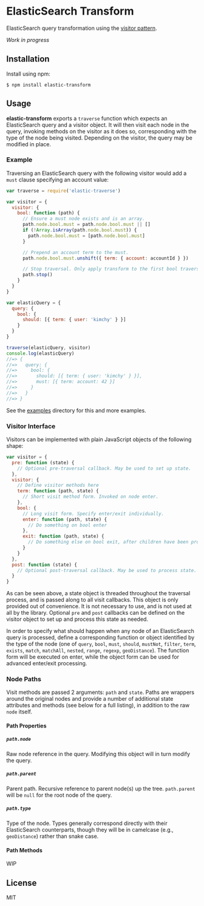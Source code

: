 # ElasticSearch Transform

ElasticSearch query transformation using the [visitor pattern][].

_Work in progress_

## Installation

Install using npm:

    $ npm install elastic-transform

## Usage

__elastic-transform__ exports a `traverse` function which expects an
ElasticSearch query and a visitor object. It will then visit each node in the
query, invoking methods on the visitor as it does so, corresponding with the
type of the node being visited. Depending on the visitor, the query may be
modified in place.

### Example

Traversing an ElasticSearch query with the following visitor would add a `must`
clause specifying an account value:

```js
var traverse = require('elastic-traverse')

var visitor = {
  visitor: {
    bool: function (path) {
      // Ensure a must node exists and is an array.
      path.node.bool.must = path.node.bool.must || []
      if (!Array.isArray(path.node.bool.must)) {
        path.node.bool.must = [path.node.bool.must]
      }

      // Prepend an account term to the must.
      path.node.bool.must.unshift({ term: { account: accountId } })

      // Stop traversal. Only apply transform to the first bool traversed.
      path.stop()
    }
  }
}

var elasticQuery = {
  query: {
    bool: {
      should: [{ term: { user: 'kimchy' } }]
    }
  }
}

traverse(elasticQuery, visitor)
console.log(elasticQuery)
//=> {
//=>   query: {
//=>     bool: {
//=>       should: [{ term: { user: 'kimchy' } }],
//=>       must: [{ term: account: 42 }]
//=>     }
//=>   }
//=> }
```

See the [examples](examples/) directory for this and more examples.

### Visitor Interface

Visitors can be implemented with plain JavaScript objects of the following
shape:

```js
var visitor = {
  pre: function (state) {
    // Optional pre-traversal callback. May be used to set up state.
  },
  visitor: {
    // Define visitor methods here
    term: function (path, state) {
      // Short visit method form. Invoked on node enter.
    },
    bool: {
      // Long visit form. Specify enter/exit individually.
      enter: function (path, state) {
        // Do something on bool enter
      },
      exit: function (path, state) {
        // Do something else on bool exit, after children have been processed.
      }
    }
  },
  post: function (state) {
    // Optional post-traversal callback. May be used to process state.
  }
}
```

As can be seen above, a state object is threaded throughout the traversal
process, and is passed along to all visit callbacks. This object is only
provided out of convenience. It is not necessary to use, and is not used at
all by the library. Optional `pre` and `post` callbacks can be defined on the
visitor object to set up and process this state as needed.

In order to specify what should happen when any node of an ElasticSearch query
is processed, define a corresponding function or object identified by the type
of the node (one of `query`, `bool`, `must`, `should`, `mustNot`, `filter`,
`term`, `exists`, `match`, `matchAll`, `nested`, `range`, `regexp`,
`geoDistance`). The function form will be executed on enter, while the object
form can be used for advanced enter/exit processing.

### Node Paths

Visit methods are passed 2 arguments: `path` and `state`. Paths are wrappers
around the original nodes and provide a number of additional state attributes
and methods (see below for a full listing), in addition to the raw `node`
itself.

#### Path Properties

##### `path.node`

Raw node reference in the query. Modifying this object will in turn modify the
query.

##### `path.parent`

Parent path. Recursive reference to parent node(s) up the tree. `path.parent`
will be `null` for the root node of the query.

##### `path.type`

Type of the node. Types generally correspond directly with their ElasticSearch
counterparts, though they will be in camelcase (e.g., `geoDistance`) rather
than snake case.

#### Path Methods

WIP

## License

MIT

[visitor pattern]: https://en.wikipedia.org/wiki/Visitor_pattern
